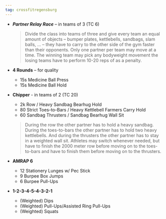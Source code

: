 ```yaml
---
tag: crossfitregensburg
---
```


- **_Partner Relay Race_** – in teams of 3 (TC 6)

  > Divide the class into teams of three and give every team an equal amount of objects – bumper plates, kettlebells, sandbags, slam balls, ... – they have to carry to the other side of the gym faster than their opponents. Only one partner per team may move at a time. The winning team may pick any bodyweight movement the losing teams have to perform 10-20 reps of as a penalty.

- **4 Rounds** – for quality

  - 15s Medicine Ball Press
  - 15s Medicine Ball Hold

- **Chipper** - in teams of 2 (TC 20)

  - 2k Row / Heavy Sandbag Bearhug Hold
  - 80 Strict Toes-to-Bars / Heavy Kettlebell Farmers Carry Hold
  - 60 Sandbag Thrusters / Sandbag Bearhug Wall Sit

  > During the row the other partner has to hold a heavy sandbag. During the toes-to-bars the other partner has to hold two heavy kettlebells. And during the thrusters the other partner has to stay in a weighted wall sit. Athletes may switch whenever needed, but have to finish the 2000 meter row before moving on to the toes-to-bars and have to finish them before moving on to the thrusters.

- **AMRAP 6**

  - 12 Stationery Lunges w/ Pec Stick
  - 9 Burpee Box Jumps
  - 6 Burpee Pull-Ups

- **1-2-3-4-5-4-3-2-1**
  - (Weighted) Dips
  - (Weighted) Pull-Ups/Assisted Ring Pull-Ups
  - (Weighted) Squats
